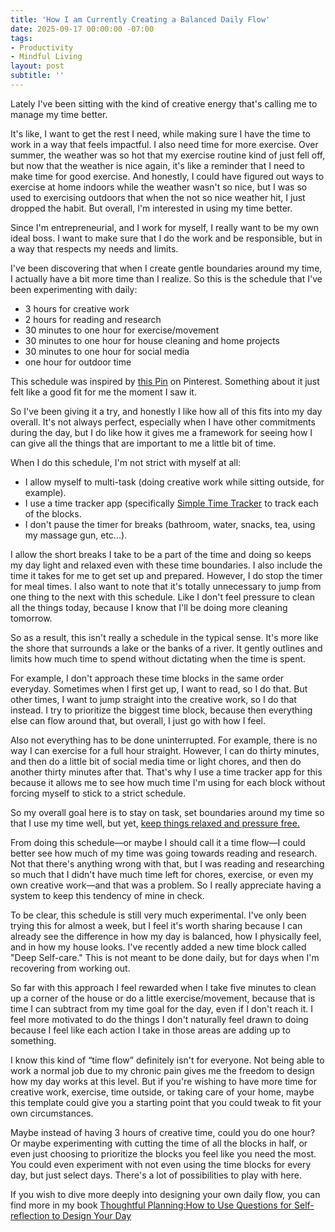 ```yaml
---
title: 'How I am Currently Creating a Balanced Daily Flow'
date: 2025-09-17 00:00:00 -07:00
tags:
- Productivity
- Mindful Living 
layout: post
subtitle: ''
---
```


Lately I've been sitting with the kind of creative energy that's calling me to manage my time better. 

It's like, I want to get the rest I need, while making sure I have the time to work in a way that feels impactful. I also need time for more exercise. Over summer, the weather was so hot that my exercise routine kind of just fell off, but now that the weather is nice again, it's like a reminder that I need to make time for good exercise. And honestly, I could have figured out ways to exercise at home indoors while the weather wasn't so nice, but I was so used to exercising outdoors that when the not so nice weather hit, I just dropped the habit. But overall, I'm interested in using my time better. 

Since I'm entrepreneurial, and I work for myself, I really want to be my own ideal boss. I want to make sure that I do the work and be responsible, but in a way that respects my needs and limits. 

I've been discovering that when I create gentle boundaries around my time, I actually have a bit more time than I realize. So this is the schedule that I've been experimenting with daily: 

- 3 hours for creative work
- 2 hours for reading and research
- 30 minutes to one hour for exercise/movement
- 30 minutes to one hour for house cleaning and home projects
- 30 minutes to one hour for social media
- one hour for outdoor time

This schedule was inspired by [this Pin](https://pin.it/79P0x31A5) on Pinterest. Something about it just felt like a good fit for me the moment I saw it. 

So I've been giving it a try, and honestly I like how all of this fits into my day overall. It's not always perfect, especially when I have other commitments during the day, but I do like how it gives me a framework for seeing how I can give all the things that are important to me a little bit of time.

When I do this schedule, I'm not strict with myself at all:
- I allow myself to multi-task (doing creative work while sitting outside, for example).
- I use a time tracker app (specifically [Simple Time Tracker](https://play.google.com/store/apps/details?id=com.razeeman.util.simpletimetracker&hl=en-US&pli=1) to track each of the blocks.
- I don't pause the timer for breaks (bathroom, water, snacks, tea, using my massage gun, etc...). 

I allow the short breaks I take to be a part of the time and doing so keeps my day light and relaxed even with these time boundaries. I also include the time it takes for me to get set up and prepared. However, I do stop the timer for meal times. I also want to note that it's totally unnecessary to jump from one thing to the next with this schedule. Like I don't feel pressure to clean all the things today, because I know that I'll be doing more cleaning tomorrow.

So as a result, this isn't really a schedule in the typical sense. It's more like the shore that surrounds a lake or the banks of a river. It gently outlines and limits how much time to spend without dictating when the time is spent.

For example, I don't approach these time blocks in the same order everyday. Sometimes when I first get up, I want to read, so I do that. But other times, I want to jump straight into the creative work, so I do that instead. I try to prioritize the biggest time block, because then everything else can flow around that, but overall, I just go with how I feel.

Also not everything has to be done uninterrupted. For example, there is no way I can exercise for a full hour straight. However, I can do thirty minutes, and then do a little bit of social media time or light chores, and then do another thirty minutes after that. That's why I use a time tracker app for this because it allows me to see how much time I'm using for each block without forcing myself to stick to a strict schedule. 

So my overall goal here is to stay on task, set boundaries around my time so that I use my time well, but yet, [keep things relaxed and pressure free.](https://payhip.com/b/g8wOI) 

From doing this schedule—or maybe I should call it a time flow—I could better see how much of my time was going towards reading and research. Not that there's anything wrong with that, but I was reading and researching so much that I didn't have much time left for chores, exercise, or even my own creative work—and that was a problem. So I really appreciate having a system to keep this tendency of mine in check.

To be clear, this schedule is still very much experimental. I've only been trying this for almost a week, but I feel it's worth sharing because I can already see the difference in how my day is balanced, how I physically feel, and in how my house looks. I've recently added a new time block called "Deep Self-care." This is not meant to be done daily, but for days when I'm recovering from working out. 

So far with this approach I feel rewarded when I take five minutes to clean up a corner of the house or do a little exercise/movement, because that is time I can subtract from my time goal for the day, even if I don't reach it. I feel more motivated to do the things I don't naturally feel drawn to doing because I feel like each action I take in those areas are adding up to something.

I know this kind of “time flow” definitely isn't for everyone. Not being able to work a normal job due to my chronic pain gives me the freedom to design how my day works at this level. But if you're wishing to have more time for creative work, exercise, time outside, or taking care of your home, maybe this template could give you a starting point that you could tweak to fit your own circumstances. 

Maybe instead of having 3 hours of creative time, could you do one hour? Or maybe experimenting with cutting the time of all the blocks in half, or even just choosing to prioritize the blocks you feel like you need the most. You could even experiment with not even using the time blocks for every day, but just select days. There's a lot of possibilities to play with here.

If you wish to dive more deeply into designing your own daily flow, you can find more in my book [Thoughtful Planning:How to Use Questions for Self-reflection to Design Your Day](https://payhip.com/b/YSucT)
